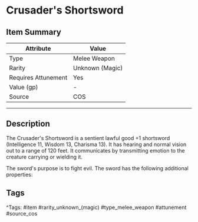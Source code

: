 # Crusader's Shortsword

## Item Summary

| Attribute            | Value                        |
|----------------------|------------------------------|
| Type                 | Melee Weapon |
| Rarity               | Unknown (Magic)             |
| Requires Attunement  | Yes                |
| Value (gp)           | -    |
| Source               | COS |

---

## Description

The Crusader's Shortsword is a sentient lawful good +1 shortsword (Intelligence 11, Wisdom 13, Charisma 13). It has hearing and normal vision out to a range of 120 feet. It communicates by transmitting emotion to the creature carrying or wielding it.

The sword's purpose is to fight evil. The sword has the following additional properties:

## Tags

^Tags: #item #rarity_unknown_(magic) #type_melee_weapon #attunement #source_cos
